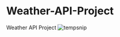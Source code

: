 # Weather-API-Project
Weather API Project
![tempsnip](https://github.com/angeloanderson/Weather-API-Project/assets/58998210/df29c25f-6e72-448f-a050-4ba6f44fa674)
